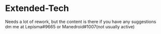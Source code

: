 # Extended-Tech
Needs a lot of rework, but the content is there
if you have any suggestions dm me at Lepisma#9665 or Manedroid#1007(not usually active)
